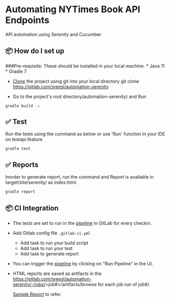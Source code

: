 # Automating NYTimes Book API Endpoints

API automation using Serenity and Cucumber

## 📦 How do I set up

###Pre-requisite:
    These should be installed in your local machine.
    * Java 11
    * Gradle 7

* [Clone](https://docs.gitlab.com/ee/gitlab-basics/start-using-git.html) the project using git into your local directory
git clone https://gitlab.com/sreesl/automation-serenity

* Go to the project's root directory(automation-serenity) and Run

```sh
gradle build -x
```

## ✅ Test
Run the tests using the command as below or use 'Run' function in your IDE on testapi.feature
```sh
gradle test
```
## ✅ Reports

Inorder to generate report, run the command and Report is available in target/site/serenity/ as index.html.
```sh
gradle report
```
## 📦 CI Integration
- The tests are set to run in the [pipeline](https://gitlab.com/sreesl/automation-serenity/-/pipelines) in GitLab for every checkin.
- Add Gitlab config file `.gitlab-ci.yml` 
    - Add task to run your build script
    - Add task to run your test
    - Add task to generate report
- You can trigger the [pipeline](https://gitlab.com/sreesl/automation-serenity/-/pipelines) by clicking on "Run Pipeline" in the UI.
- HTML reports are saved as artifacts in the https://gitlab.com/sreesl/automation-serenity/-/jobs/<job#>/artifacts/browse for each job run of job#/\.
   
     [Sample Report](https://sreesl.gitlab.io/-/automation-serenity/-/jobs/1320766250/artifacts/target/site/serenity/index.html) to refer.
